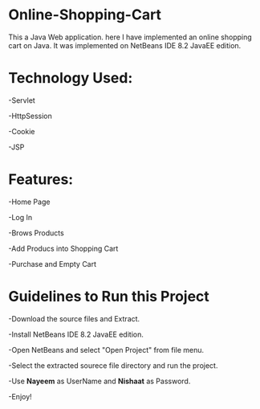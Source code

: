 # **Online-Shopping-Cart**

This a Java Web application. here I have implemented an online shopping cart on Java. It was implemented on NetBeans IDE 8.2 JavaEE edition.

# Technology Used:
-Servlet

-HttpSession

-Cookie

-JSP

# Features:
-Home Page

-Log In

-Brows Products

-Add Producs into Shopping Cart

-Purchase and Empty Cart


# Guidelines to Run this Project
-Download the source files and Extract.

-Install NetBeans IDE 8.2 JavaEE edition.

-Open NetBeans and select "Open Project" from file menu.

-Select the extracted sourece file directory and run the project.

-Use **Nayeem** as UserName and **Nishaat** as Password.

-Enjoy!
